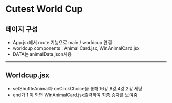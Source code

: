 # Cutest World Cup

## 페이지 구성

- App.jsx에서 route 기능으로 main / worldcup 연결
- worldcup components : Animal Card.jsx, WinAnimalCard.jsx
- DATA는 animalData.json사용

---

## Worldcup.jsx

- setShuffleAnimal과 onClickChoice을 통해 16강,8강,4강,2강 세팅
- end가 1 이 되면 WinAnimalCard.jsx출력하여 최종 승자를 보여줌
